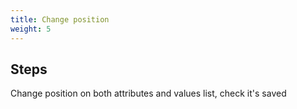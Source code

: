 ```yaml
---
title: Change position
weight: 5
---
```

## Steps

Change position on both attributes and values list, check it's saved

